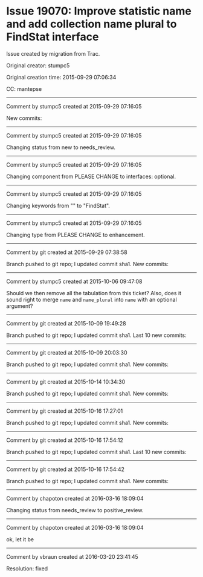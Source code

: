 # Issue 19070: Improve statistic name and add collection name plural to FindStat interface

Issue created by migration from Trac.

Original creator: stumpc5

Original creation time: 2015-09-29 07:06:34

CC:  mantepse




---

Comment by stumpc5 created at 2015-09-29 07:16:05

New commits:


---

Comment by stumpc5 created at 2015-09-29 07:16:05

Changing status from new to needs_review.


---

Comment by stumpc5 created at 2015-09-29 07:16:05

Changing component from PLEASE CHANGE to interfaces: optional.


---

Comment by stumpc5 created at 2015-09-29 07:16:05

Changing keywords from "" to "FindStat".


---

Comment by stumpc5 created at 2015-09-29 07:16:05

Changing type from PLEASE CHANGE to enhancement.


---

Comment by git created at 2015-09-29 07:38:58

Branch pushed to git repo; I updated commit sha1. New commits:


---

Comment by stumpc5 created at 2015-10-06 09:47:08

Should we then remove all the tabulation from this ticket? Also, does it sound right to merge `name` and `name_plural` into `name` with an optional argument?


---

Comment by git created at 2015-10-09 19:49:28

Branch pushed to git repo; I updated commit sha1. Last 10 new commits:


---

Comment by git created at 2015-10-09 20:03:30

Branch pushed to git repo; I updated commit sha1. New commits:


---

Comment by git created at 2015-10-14 10:34:30

Branch pushed to git repo; I updated commit sha1. New commits:


---

Comment by git created at 2015-10-16 17:27:01

Branch pushed to git repo; I updated commit sha1. New commits:


---

Comment by git created at 2015-10-16 17:54:12

Branch pushed to git repo; I updated commit sha1. Last 10 new commits:


---

Comment by git created at 2015-10-16 17:54:42

Branch pushed to git repo; I updated commit sha1. New commits:


---

Comment by chapoton created at 2016-03-16 18:09:04

Changing status from needs_review to positive_review.


---

Comment by chapoton created at 2016-03-16 18:09:04

ok, let it be


---

Comment by vbraun created at 2016-03-20 23:41:45

Resolution: fixed
